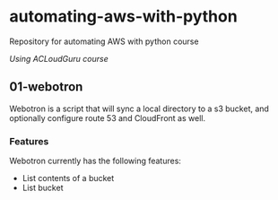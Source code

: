 # automating-aws-with-python

Repository for automating AWS with python course

*Using ACLoudGuru course*

## 01-webotron

Webotron is a script that will sync a local directory to a s3 bucket, and optionally configure route 53 and CloudFront as well.

### Features

Webotron currently has the following features:

  - List contents of a bucket
  - List bucket
